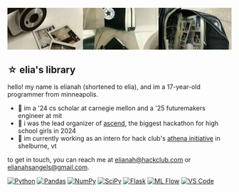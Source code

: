 ![A short, tan header with a record, vinyls, and a bus.](light-header)

## ☆ elia's library

hello! my name is elianah (shortened to elia), and im a 17-year-old programmer from minneapolis.

* 📓 im a '24 cs scholar at carnegie mellon and a '25 futuremakers engineer at mit
* 🎱 i was the lead organizer of [ascend](https://github.com/hackclub/ascend), the biggest hackathon for high school girls in 2024
* 🐾 im currently working as an intern for hack club's [athena initiative](https://github.com/hackclub/athena) in shelburne, vt

to get in touch, you can reach me at elianah@hackclub.com or elianahsangels@gmail.com.

[![Python](https://img.shields.io/badge/Python-3776AB?style=for-the-badge&logo=python&logoColor=%23fff)](https://www.python.org/)
[![Pandas](https://img.shields.io/badge/pandas-150458?style=for-the-badge&logo=pandas)](https://pandas.pydata.org/)
[![NumPy](https://img.shields.io/badge/numpy-013243?style=for-the-badge&logo=numpy)](https://numpy.org/)
[![SciPy](https://img.shields.io/badge/scipy-8CAAE6?style=for-the-badge&logo=scipy&logoColor=fff)](https://scipy.org/)
[![Flask](https://img.shields.io/badge/flask-3babc3?style=for-the-badge&logo=flask&logoColor=ffffff)](https://flask.palletsprojects.com/en/stable/)
[![ML Flow](https://img.shields.io/badge/mlflow-0194e2?style=for-the-badge&logo=mlflow&logoColor=fff)](https://mlflow.org/docs/latest/)
[![VS Code](https://img.shields.io/badge/Visual_Studio_Code-0078d7?style=for-the-badge)](https://code.visualstudio.com/)
